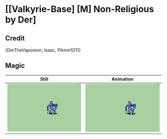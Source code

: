 # [\[Valkyrie-Base\] \[M\] Non-Religious by Der]

## Credit

{DerTheVaporeon, Isaac, Pikmin1211}
	
## Magic

| Still | Animation |
| :---: | :-------: |
| ![Magic still](./Magic_000.png) | ![Magic animation](./Magic.gif) |
